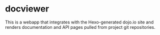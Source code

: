 # docviewer

This is a webapp that integrates with the Hexo-generated dojo.io site and
renders documentation and API pages pulled from project git repositories.

